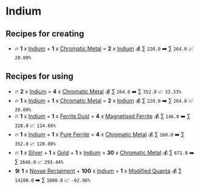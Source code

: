 # Indium

## Recipes for creating

* 🔥 **1** x [Indium](<Indium.md>) + **1** x [Chromatic Metal](<Chromatic Metal.md>) = **2** x [Indium](<Indium.md>) 💰 ∑ `220.0` ➡️ ∑ `264.0` 📈 `20.00%`


## Recipes for using

* 🔥 **2** x [Indium](<Indium.md>) = **4** x [Chromatic Metal](<Chromatic Metal.md>) 💰 ∑ `264.0` ➡️ ∑ `352.0` 📈 `33.33%`
* 🔥 **1** x [Indium](<Indium.md>) + **1** x [Chromatic Metal](<Chromatic Metal.md>) = **2** x [Indium](<Indium.md>) 💰 ∑ `220.0` ➡️ ∑ `264.0` 📈 `20.00%`
* 🔥 **1** x [Indium](<Indium.md>) + **1** x [Ferrite Dust](<Ferrite Dust.md>) = **4** x [Magnetised Ferrite](<Magnetised Ferrite.md>) 💰 ∑ `146.0` ➡️ ∑ `328.0` 📈 `124.66%`
* 🔥 **1** x [Indium](<Indium.md>) + **1** x [Pure Ferrite](<Pure Ferrite.md>) = **4** x [Chromatic Metal](<Chromatic Metal.md>) 💰 ∑ `160.0` ➡️ ∑ `352.0` 📈 `120.00%`
* 🔥 **1** x [Silver](<Silver.md>) + **1** x [Gold](<Gold.md>) + **1** x [Indium](<Indium.md>) = **30** x [Chromatic Metal](<Chromatic Metal.md>) 💰 ∑ `671.0` ➡️ ∑ `2640.0` 📈 `293.44%`
* 🛠️ **1** x [Novae Reclaiment](<Novae Reclaiment.md>) + **100** x [Indium](<Indium.md>) = **1** x [Modified Quanta](<Modified Quanta.md>) 💰 ∑ `14200.0` ➡️ ∑ `1000.0` 📈 `-92.96%`
